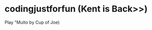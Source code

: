 # codingjustforfun (Kent is Back>>)
<title>
  wala lang trip ko lang
</title>
Play "Multo by Cup of Joe)
